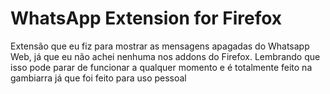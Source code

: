# WhatsApp Extension for Firefox

Extensão que eu fiz para mostrar as mensagens apagadas do Whatsapp Web, já que eu não achei nenhuma nos addons do Firefox. Lembrando que isso pode parar de funcionar a qualquer momento e é totalmente feito na gambiarra já que foi feito para uso pessoal